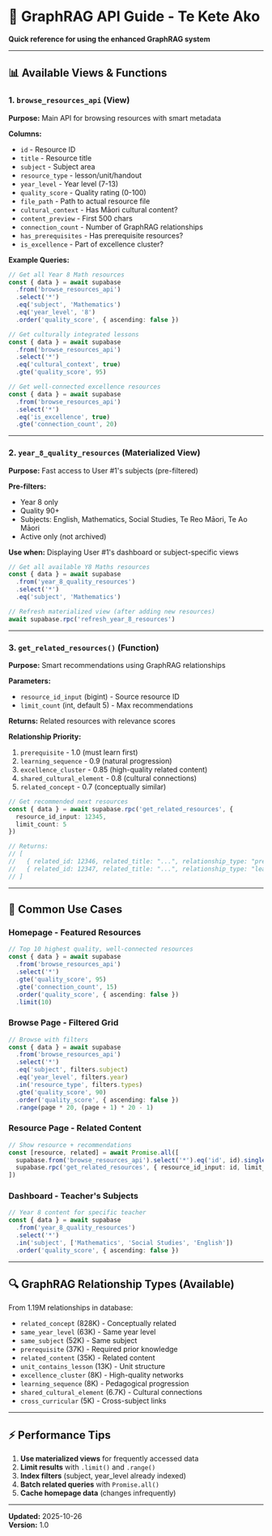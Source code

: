 # 🧠 GraphRAG API Guide - Te Kete Ako

**Quick reference for using the enhanced GraphRAG system**

---

## 📊 Available Views & Functions

### **1. `browse_resources_api` (View)**

**Purpose:** Main API for browsing resources with smart metadata

**Columns:**
- `id` - Resource ID
- `title` - Resource title
- `subject` - Subject area
- `resource_type` - lesson/unit/handout
- `year_level` - Year level (7-13)
- `quality_score` - Quality rating (0-100)
- `file_path` - Path to actual resource file
- `cultural_context` - Has Māori cultural content?
- `content_preview` - First 500 chars
- `connection_count` - Number of GraphRAG relationships
- `has_prerequisites` - Has prerequisite resources?
- `is_excellence` - Part of excellence cluster?

**Example Queries:**

```typescript
// Get all Year 8 Math resources
const { data } = await supabase
  .from('browse_resources_api')
  .select('*')
  .eq('subject', 'Mathematics')
  .eq('year_level', '8')
  .order('quality_score', { ascending: false })

// Get culturally integrated lessons
const { data } = await supabase
  .from('browse_resources_api')
  .select('*')
  .eq('cultural_context', true)
  .gte('quality_score', 95)

// Get well-connected excellence resources
const { data } = await supabase
  .from('browse_resources_api')
  .select('*')
  .eq('is_excellence', true)
  .gte('connection_count', 20)
```

---

### **2. `year_8_quality_resources` (Materialized View)**

**Purpose:** Fast access to User #1's subjects (pre-filtered)

**Pre-filters:**
- Year 8 only
- Quality 90+
- Subjects: English, Mathematics, Social Studies, Te Reo Māori, Te Ao Māori
- Active only (not archived)

**Use when:** Displaying User #1's dashboard or subject-specific views

```typescript
// Get all available Y8 Maths resources
const { data } = await supabase
  .from('year_8_quality_resources')
  .select('*')
  .eq('subject', 'Mathematics')

// Refresh materialized view (after adding new resources)
await supabase.rpc('refresh_year_8_resources')
```

---

### **3. `get_related_resources()` (Function)**

**Purpose:** Smart recommendations using GraphRAG relationships

**Parameters:**
- `resource_id_input` (bigint) - Source resource ID
- `limit_count` (int, default 5) - Max recommendations

**Returns:** Related resources with relevance scores

**Relationship Priority:**
1. `prerequisite` - 1.0 (must learn first)
2. `learning_sequence` - 0.9 (natural progression)
3. `excellence_cluster` - 0.85 (high-quality related content)
4. `shared_cultural_element` - 0.8 (cultural connections)
5. `related_concept` - 0.7 (conceptually similar)

```typescript
// Get recommended next resources
const { data } = await supabase.rpc('get_related_resources', {
  resource_id_input: 12345,
  limit_count: 5
})

// Returns:
// [
//   { related_id: 12346, related_title: "...", relationship_type: "prerequisite", relevance_score: 1.0 },
//   { related_id: 12347, related_title: "...", relationship_type: "learning_sequence", relevance_score: 0.9 }
// ]
```

---

## 🎯 Common Use Cases

### **Homepage - Featured Resources**
```typescript
// Top 10 highest quality, well-connected resources
const { data } = await supabase
  .from('browse_resources_api')
  .select('*')
  .gte('quality_score', 95)
  .gte('connection_count', 15)
  .order('quality_score', { ascending: false })
  .limit(10)
```

### **Browse Page - Filtered Grid**
```typescript
// Browse with filters
const { data } = await supabase
  .from('browse_resources_api')
  .select('*')
  .eq('subject', filters.subject)
  .eq('year_level', filters.year)
  .in('resource_type', filters.types)
  .gte('quality_score', 90)
  .order('quality_score', { ascending: false })
  .range(page * 20, (page + 1) * 20 - 1)
```

### **Resource Page - Related Content**
```typescript
// Show resource + recommendations
const [resource, related] = await Promise.all([
  supabase.from('browse_resources_api').select('*').eq('id', id).single(),
  supabase.rpc('get_related_resources', { resource_id_input: id, limit_count: 3 })
])
```

### **Dashboard - Teacher's Subjects**
```typescript
// Year 8 content for specific teacher
const { data } = await supabase
  .from('year_8_quality_resources')
  .select('*')
  .in('subject', ['Mathematics', 'Social Studies', 'English'])
  .order('quality_score', { ascending: false })
```

---

## 🔍 GraphRAG Relationship Types (Available)

From 1.19M relationships in database:

- `related_concept` (828K) - Conceptually related
- `same_year_level` (63K) - Same year level
- `same_subject` (52K) - Same subject
- `prerequisite` (37K) - Required prior knowledge
- `related_content` (35K) - Related content
- `unit_contains_lesson` (13K) - Unit structure
- `excellence_cluster` (8K) - High-quality networks
- `learning_sequence` (8K) - Pedagogical progression
- `shared_cultural_element` (6.7K) - Cultural connections
- `cross_curricular` (5K) - Cross-subject links

---

## ⚡ Performance Tips

1. **Use materialized views** for frequently accessed data
2. **Limit results** with `.limit()` and `.range()`
3. **Index filters** (subject, year_level already indexed)
4. **Batch related queries** with `Promise.all()`
5. **Cache homepage data** (changes infrequently)

---

**Updated:** 2025-10-26  
**Version:** 1.0

